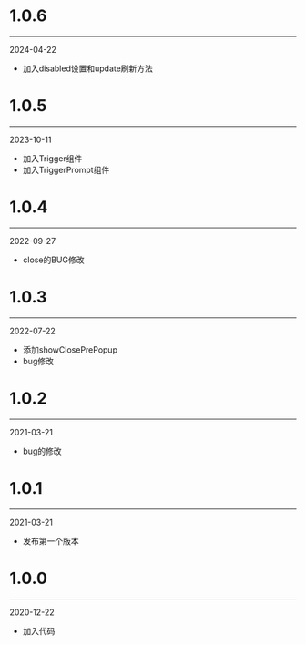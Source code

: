# 1.0.6

***

2024-04-22

* 加入disabled设置和update刷新方法

# 1.0.5

***

2023-10-11

* 加入Trigger组件
* 加入TriggerPrompt组件

# 1.0.4

***

2022-09-27

* close的BUG修改

# 1.0.3

***

2022-07-22

* 添加showClosePrePopup
* bug修改

# 1.0.2

***

2021-03-21

* bug的修改

# 1.0.1

***

2021-03-21

* 发布第一个版本

# 1.0.0

***

2020-12-22

* 加入代码
